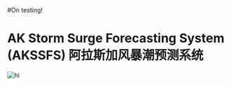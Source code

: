 #On testing!

AK Storm Surge Forecasting System (AKSSFS)
阿拉斯加风暴潮预测系统
=========================


<img src="eta_0156.jpg" alt="hi" class="inline"/> 
